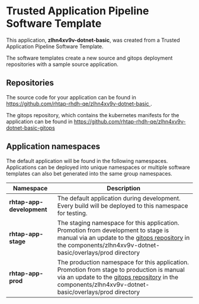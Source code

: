# Trusted Application Pipeline Software Template

This application, **zlhn4xv9v-dotnet-basic**, was created from a Trusted Application Pipeline Software Template.

The software templates create a new source and gitops deployment repositories with a sample source application. 

## Repositories

The source code for your application can be found in [https://github.com/rhtap-rhdh-qe/zlhn4xv9v-dotnet-basic ](https://github.com/rhtap-rhdh-qe/zlhn4xv9v-dotnet-basic ).
 
The gitops repository, which contains the kubernetes manifests for the application can be found in 
[https://github.com/rhtap-rhdh-qe/zlhn4xv9v-dotnet-basic-gitops ](https://github.com/rhtap-rhdh-qe/zlhn4xv9v-dotnet-basic-gitops ) 

## Application namespaces 

The default application will be found in the following namespaces. Applications can be deployed into unique namespaces or multiple software templates can also bet generated into the same group namespaces.  

|  Namespace   |  Description   |  
| -------- | -------- |   
| **rhtap-app-development** | The default application during development. Every build will be deployed to this namespace for testing. | 
| **rhtap-app-stage** | The staging namespace for this application. Promotion from development to stage is manual via an update to the [gitops repository](https://github.com/rhtap-rhdh-qe/zlhn4xv9v-dotnet-basic-gitops ) in the components/zlhn4xv9v-dotnet-basic/overlays/prod directory |  
| **rhtap-app-prod** | The production namespace for this application. Promotion from stage to production is manual via an update to the [gitops repository](https://github.com/rhtap-rhdh-qe/zlhn4xv9v-dotnet-basic-gitops ) in the components/zlhn4xv9v-dotnet-basic/overlays/prod directory | 